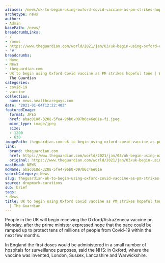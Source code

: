 ```yaml
---
aliases: /news/uk-to-begin-using-oxford-covid-vaccine-as-pm-strikes-hopeful-tone-world-news-the-guardian
archetype: news
author:
- Admin
basePath: /news/
breadcrumbLinks:
- /
- /news
- https://www.theguardian.com/world/2021/jan/03/uk-begin-using-oxford-astrazeneca-covid-vaccine-boris-johnson
- '#'
breadcrumbs:
- Home
- News
- theguardian.com
- UK to begin using Oxford Covid vaccine as PM strikes hopeful tone | World news |
  The Guardian
categories:
- covid-19
- vaccine
collection:
  name: news.healthcareguys.com
date: '2021-01-04T12:22:40Z'
featuredImage:
  format: JPEG
  href: abac018d-3208-5fe4-9bb0-097b6c46e01e-fi.jpeg
  mime_type: image/jpeg
  size:
  - 1200
  - 630
imagePath: theguardian.com-uk-to-begin-using-oxford-covid-vaccine-as-pm-strikes-hopeful-tone-world-news-the-guardian
link:
  brand: theguardian.com
  href: https://www.theguardian.com/world/2021/jan/03/uk-begin-using-oxford-astrazeneca-covid-vaccine-boris-johnson
  original: https://www.theguardian.com/world/2021/jan/03/uk-begin-using-oxford-astrazeneca-covid-vaccine-boris-johnson
mastHead: NEWS
mdName: abac018d-3208-5fe4-9bb0-097b6c46e01e
searchCategory: News
slug: theguardian-uk-to-begin-using-oxford-covid-vaccine-as-pm-strikes-hopeful-tone-world-news-the-guardian
source: dropmark-curations
sub: brief
tags:
- News
title: UK to begin using Oxford Covid vaccine as PM strikes hopeful tone | World news
  | The Guardian
---
```


People in the UK will begin receiving the Oxford/AstraZeneca vaccine on Monday, after the prime minister expressed hope that the pace could be ramped up to protect tens of millions of people from Covid-19 within the next few months.

In England the first doses would be administered in a small number of hospitals for surveillance purposes, said the NHS: in Oxford, where the vaccine was invented, London, Sussex, Lancashire and Warwickshire.